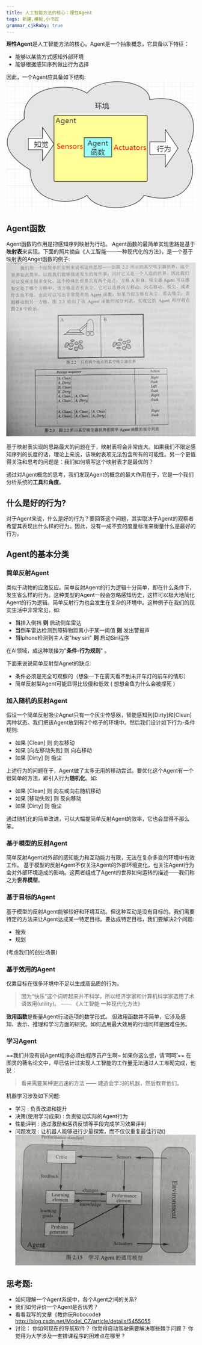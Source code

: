 ```yaml
---
title: 人工智能方法的核心：理性Agent
tags: 新建,模板,小书匠
grammar_cjkRuby: true
---
```



**理性Agent**是人工智能方法的核心。Agent是一个抽象概念，它具备以下特征：

 - 能够以某些方式感知外部环境
 - 能够根据感知序列做出行为选择

因此，一个Agent应具备如下结构:
![enter description here][1]

## Agent函数
Agent函数的作用是把感知序列映射为行动。
Agent函数的最简单实现思路是基于**映射表**来实现。下面的照片摘自《人工智能——一种现代化的方法》，是一个基于映射表的Anget函数的例子:
![enter description here][2]

基于映射表实现的思路最大的问题在于，映射表将会非常庞大。如果我们不限定感知序列的长度的话，理论上来说，该映射表项无法包含所有的可能性。另一个更值得关注和思考的问题是：我们如何填写这个映射表才是最优的？

通过对Agent概念的思考，我们发现Agent的概念的最大作用在于，它是一个我们分析系统的**工具**和**角度**。

## 什么是好的行为?
对于Agent来说，什么是好的行为？要回答这个问题，其实取决于Agent的观察者希望其表现出什么样的行为。因此，没有一成不变的度量标准来衡量什么是最好的行为。

## Agent的基本分类

### 简单反射Agent
类似于动物的应激反应。简单反射Agent的行为逻辑十分简单，即在什么条件下，发生省么样的行为。这种类型的Agent一般会忽略感知历史，这样可以极大地简化Agent的行为逻辑。简单反射行为也会发生在复杂的环境中。这种例子在我们的现实生活中非常常见，如:

 - **当**挂入倒挡 **则** 启动倒车雷达 	
 - **当**倒车雷达检测到障碍物距离小于某一阈值 **则** 发出警报声 	
 - **当**Iphone检测到主人说"hey siri" **则** 启动Siri程序
 
在AI领域，成这种联接为"**条件-行为规则**" 。

下面来说说简单反射型Agnet的缺点:

 - 条件必须是完全可观察的（想象一下在雾天看不到未开车灯的前车的情形）
 - 简单反射型Agent可能显得比较傻和低效 ( 想想金鱼为什么会被撑死 )

### 加入随机的反射Agent
假设一个简单反射吸尘Agnet只有一个灰尘传感器，智能感知到[Dirty]和[Clean]两种状态。我们把该Agent放到有2个格子的环境中。然后我们设计如下行为-条件规则:

 - 如果 [Clean] 则 向左移动
 - 如果 [向左移动失败] 则 向右移动
 - 如果 [Dirty] 则 吸尘

上述行为的问题在于，Agent做了太多无用的移动尝试。要优化这个Agent有一个很简单的方法，即引入行为**随机化**。如:
- 如果 [Clean] 则 向左或向右随机移动
- 如果 [移动失败] 则 反向移动
 - 如果 [Dirty] 则 吸尘

通过随机化的简单改进，可以大幅提简单反射Agent的效率，它也会显得不那么笨。

### 基于模型的反射Agent
简单反射Agent对外部的感知能力和互动能力有限，无法在复杂多变的环境中有效工作。
基于模型的反射Agent不仅关注Agent的外部环境变化，也关注Agent行为会对外部环境造成的影响。这两者组成了Agent的世界如何运转的描述——我们称之为**世界模型**。

### 基于目标的Agent
基于模型的反射Agent能够较好和环境互动。但这种互动是没有目标的。我们需要特定的方法来让Agent达成某一特定目标。要达成特定目标，我们要解决2个问题:

 - 搜索
 - 规划

(考虑我们的创业场景)

### 基于效用的Agent
仅靠目标在很多环境中不足以生成高品质的行为。

> 因为“快乐”这个词听起来并不科学，所以经济学家和计算机科学家选用了术语效用(utility)。
> —— 《人工智能 一种现代化方法》

**效用函数**是衡量Agent行动选项的数学形式。
但效用函数并不简单，它涉及感知、表示、推理和学习方面的研究。如何选用最大效用的行动同样是困难任务。

### 学习Agent
==我们并没有说Agent程序必须由程序员产生啊~ 如果你这么想，请‘呵呵’==
在图灵的著名论文中，早已估计过实现人工智能的工作量无法通过人工堆砌完成，他说：

> 看来需要某种更迅速的方法 —— 建造会学习的机器，然后教育他们。

机器学习涉及如下问题:

 - 学习 : 负责改进和提升
 - 决策(使用学习成果) : 负责驱动实际的Agent行为
 - 性能评判 : 通过激励和惩罚反馈等手段完成学习效果评判
 - 问题发现 : 让机器人能够进行少量探索，而不仅仅重复最佳行动()
![enter description here][3]

## 
## 思考题:
 - 如何理解一个Agent系统中，各个Agent之间的关系?
 - 我们如何评价一个Agent是否优秀？
 - 看看我写的文章《教你玩Robocode》http://blog.csdn.net/Model_CZ/article/details/5455055
 - 讨论：
	你如何现在的导航软件？
	你觉得自动驾驶需要解决哪些棘手问题？
	你觉得为大学涉及一套排课程序的困难点在哪里？


  [1]: ./images/1503542820849.jpg
  [2]: ./images/1503543234037.jpg
  [3]: ./images/1503994964559.jpg